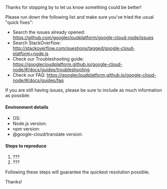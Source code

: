 Thanks for stopping by to let us know something could be better!

Please run down the following list and make sure you've tried the usual "quick
fixes":

  - Search the issues already opened: https://github.com/googlecloudplatform/google-cloud-node/issues
  - Search StackOverflow: http://stackoverflow.com/questions/tagged/google-cloud-platform+node.js
  - Check our Troubleshooting guide: https://googlecloudplatform.github.io/google-cloud-node/#/docs/guides/troubleshooting
  - Check our FAQ: https://googlecloudplatform.github.io/google-cloud-node/#/docs/guides/faq

If you are still having issues, please be sure to include as much information as
possible:

#### Environment details

  - OS:
  - Node.js version:
  - npm version:
  - @google-cloud/translate version:

#### Steps to reproduce

  1. ???
  2. ???

Following these steps will guarantee the quickest resolution possible.

Thanks!
